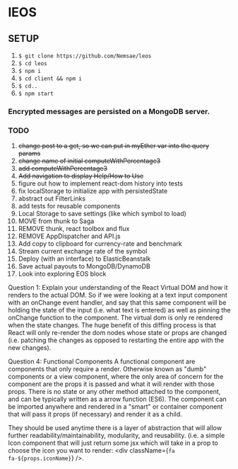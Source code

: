 # lEOS

## SETUP
1. `$ git clone https://github.com/Nemsae/leos`
2. `$ cd leos`
3. `$ npm i`
4. `$ cd client && npm i`
5. `$ cd..`
6. `$ npm start`

### Encrypted messages are persisted on a MongoDB server.

### TODO
1. ~~change post to a get, so we can put in myEther var into the query params~~
1. ~~change name of initial computeWithPercentage3~~
1. ~~add computeWithPercentage3~~
1. ~~Add navigation to display Help/How to Use~~
1. figure out how to implement react-dom history into tests
1. fix localStorage to initialize app with persistedState
1. abstract out FilterLinks
1. add tests for reusable components
1. Local Storage to save settings (like which symbol to load)
1. MOVE from thunk to Saga
1. REMOVE thunk, react toolbox and flux
1. REMOVE AppDispatcher and API.js
1. Add copy to clipboard for currency-rate and benchmark
1. Stream current exchange rate of the symbol
1. Deploy (with an interface) to ElasticBeanstalk
1. Save actual payouts to MongoDB/DynamoDB
1. Look into exploring EOS block

Question 1: Explain your understanding of the React Virtual DOM and how it renders to the actual DOM.
So if we were looking at a text input component with an onChange event handler, and say that this same component will be holding the state of the input (i.e. what text is entered) as well as pinning the onChange function to the component. The virtual dom is only re rendered when the state changes. The huge benefit of this diffing process is that React will only re-render the dom nodes whose state or props are changed (i.e. patching the changes as opposed to restarting the entire app with the new changes).

Question 4: Functional Components
A functional component are components that only require a render. Otherwise known as "dumb" components or a view component, where the only area of concern for the component are the props it is passed and what it will render with those props. There is no state or any other method attached to the component, and can be typically written as a arrow function (ES6). The component can be imported anywhere and rendered in a "smart" or container component that will pass it props (if necessary) and render it as a child.

They should be used anytime there is a layer of abstraction that will allow further readability/maintainability, modularity, and reusability. (i.e. a simple Icon component that will just return some jsx which will take in a prop to choose the icon you want to render: <div className={`fa fa-${props.iconName}`} />.
